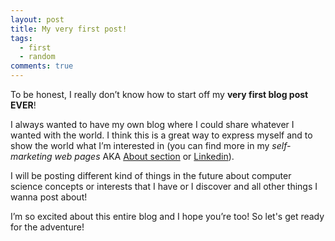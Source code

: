 ```yaml
---
layout: post
title: My very first post!
tags:
  - first
  - random
comments: true
---
```


To be honest, I really don’t know how to start off my **very first blog post EVER**!

I always wanted to have my own blog where I could share whatever I wanted with the world. 
I think this is a great way to express myself and to show the world what I’m interested in 
(you can find more in my _self-marketing web pages_ AKA [About section](/about) or [Linkedin](https://www.linkedin.com/in/in/mohamed-said-benmousa/)). 
 
I will be posting different kind of things in the future about computer science concepts or interests 
that I have or I discover and all other things I wanna post about!

I’m so excited about this entire blog and I hope you’re too! So let's get ready for the adventure! 

 